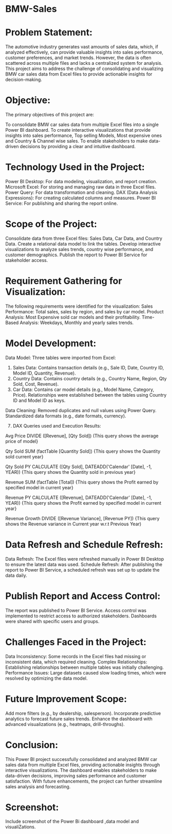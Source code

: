 # BMW-Sales

# Problem Statement:
The automotive industry generates vast amounts of sales data, which, if analyzed effectively, can provide valuable insights into sales performance, customer preferences, and market trends. However, the data is often scattered across multiple files and lacks a centralized system for analysis. This project aims to address the challenge of consolidating and visualizing BMW car sales data from Excel files to provide actionable insights for decision-making.

# Objective:
The primary objectives of this project are:

To consolidate BMW car sales data from multiple Excel files into a single Power BI dashboard.
To create interactive visualizations that provide insights into sales performance, Top selling Models, Most expensive ones and Country & Channel wise sales.
To enable stakeholders to make data-driven decisions by providing a clear and intuitive dashboard.

# Technology Used in the Project:

Power BI Desktop: For data modeling, visualization, and report creation.
Microsoft Excel: For storing and managing raw data in three Excel files.
Power Query: For data transformation and cleaning.
DAX (Data Analysis Expressions): For creating calculated columns and measures.
Power BI Service: For publishing and sharing the report online.

# Scope of the Project:

Consolidate data from three Excel files: Sales Data, Car Data, and Country Data.
Create a relational data model to link the tables.
Develop interactive visualizations to analyze sales trends, country wise performance, and customer demographics.
Publish the report to Power BI Service for stakeholder access.


# Requirement Gathering for Visualization:
The following requirements were identified for the visualization:
Sales Performance: Total sales, sales by region, and sales by car model.
Product Analysis: Most Expensive sold car models and their profitability.
Time-Based Analysis: Weekdays, Monthly and yearly sales trends.

# Model Development:
Data Model:
Three tables were imported from Excel:
1. Sales Data: Contains transaction details (e.g., Sale ID, Date, Country ID, Model ID, Quantity, Revenue).
2. Country Data: Contains country details (e.g., Country Name, Region, Qty Sold, Cost, Revenue).
3. Car Data: Contains car model details (e.g., Model Name, Category, Price).
Relationships were established between the tables using Country ID and Model ID as keys.

Data Cleaning:
Removed duplicates and null values using Power Query.
Standardized data formats (e.g., date formats, currency).

7. DAX Queries used and Execution Results:

Avg Price DIVIDE ([Revenue], [Qty Sold]) 
(This query shows the average price of model}

Qty Sold SUM (factTable [Quantity Sold])
{This query shows the Quantity sold current year}

Qty Sold PY CALCULATE ([Qty Sold], DATEADD('Calendar' [Date], -1, YEAR)) 
{This query shows the Quantity sold in previous year}

Revenue SUM (factTable [Total]) 
{This query shows the Profit earned by specified model in current year}

Revenue PY CALCULATE ([Revenue], DATEADD('Calendar' [Date], -1, YEAR)) 
{This query shows the Profit earned by specified model in current year}

Revenue Growth DIVIDE ([Revenue Variance], [Revenue PY]) 
{This query shows the Revenue variance in Current year w.r.t Previous Year)

# Data Refresh and Schedule Refresh:
Data Refresh: The Excel files were refreshed manually in Power BI Desktop to ensure the latest data was used.
Schedule Refresh: After publishing the report to Power BI Service, a scheduled refresh was set up to update the data daily.

# Publish Report and Access Control:
The report was published to Power BI Service.
Access control was implemented to restrict access to authorized stakeholders.
Dashboards were shared with specific users and groups.

# Challenges Faced in the Project:
Data Inconsistency: Some records in the Excel files had missing or inconsistent data, which required cleaning.
Complex Relationships: Establishing relationships between multiple tables was initially challenging.
Performance Issues: Large datasets caused slow loading times, which were resolved by optimizing the data model.

# Future Improvement Scope:
Add more filters (e.g., by dealership, salesperson).
Incorporate predictive analytics to forecast future sales trends.
Enhance the dashboard with advanced visualizations (e.g., heatmaps, drill-throughs).

# Conclusion:
This Power BI project successfully consolidated and analyzed BMW car sales data from multiple Excel files, providing actionable insights through interactive visualizations. The dashboard enables stakeholders to make data-driven decisions, improving sales performance and customer satisfaction. With future enhancements, the project can further streamline sales analysis and forecasting.

# Screenshot: 
Include screenshot of the Power Bi dashboard ,data model and visualiZations. 


